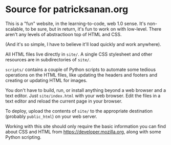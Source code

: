 # Source for patricksanan.org

This is a "fun" website, in the learning-to-code, web 1.0 sense.
It's non-scalable, to be sure, but in return, it's fun to work on with low-level. There aren't any levels of abstractioon top of HTML and CSS.

(And it's so simple, I have to believe it'll load quickly and work anywhere).

All HTML files live directly in `site/`. A single CSS stylesheet and other
resources are in subdirectories of `site/`.

`scripts/` contains a couple of Python scripts to automate some tedious
operations on the HTML files, like updating the headers and footers and
creating or updating HTML for images.

You don't have to build, run, or install anything beyond a web browser and a
text editor. Just `site/index.html` with your web browser. Edit the files in a
text editor and reload the current page in your browser.

To deploy, upload the contents of `site/` to the appropriate destination
(probably `public_html`) on your web server.

Working with this site should only require the basic information you can find
about CSS and HTML from https://developer.mozilla.org, along with some Python
scripting.
